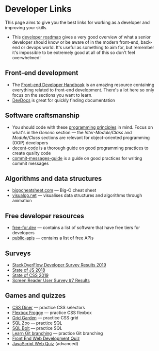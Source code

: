 # Developer Links

This page aims to give you the best links for working as a developer
and improving your skills.

- This [developer roadmap](https://github.com/kamranahmedse/developer-roadmap)
  gives a very good overview of what a senior developer should know or be aware
  of in the modern front-end, back-end or devops world. It's useful as
  something to aim for, but remember it's impossible to be extremely
  good at all of this so don't feel overwhelmed!

## Front-end development

- The [Front-end Developer Handbook](https://frontendmasters.com/books/front-end-handbook/2019/)
  is an amazing resource containing everything related to front-end development.
  There's a lot here so only focus on the sections you want to learn.
- [DevDocs](https://devdocs.io/) is great for quickly finding documentation

## Software craftsmanship

- You should code with these
  [programming principles](https://github.com/webpro/programming-principles)
  in mind. Focus on what's in the *Generic* section — the *Inter-Module/Class*
  and *Module/Class* sections are relevant for object-oriented programming
  (OOP) developers
- [decent-code](https://robatwilliams.github.io/decent-code/)
  is a thorough guide on good programming practices to create quality code
- [commit-messages-guide](https://github.com/RomuloOliveira/commit-messages-guide)
  is a guide on good practices for writing commit messages

## Algorithms and data structures

- [bigocheatsheet.com](https://www.bigocheatsheet.com/) — Big-O cheat sheet
- [visualgo.net](https://visualgo.net/en) — visualises data structures and algorithms through animation

## Free developer resources

- [free-for.dev](https://free-for.dev/) — contains a list of software
  that have free tiers for developers
- [public-apis](https://github.com/public-apis/public-apis) — contains a list
  of free APIs

## Surveys

- [StackOverFlow Developer Survey Results 2019](https://insights.stackoverflow.com/survey/2019)
- [State of JS 2018](https://2018.stateofjs.com/)
- [State of CSS 2019](https://2019.stateofcss.com/)
- [Screen Reader User Survey #7 Results](https://webaim.org/projects/screenreadersurvey7/)

## Games and quizzes

- [CSS Diner](https://flukeout.github.io/) — practice CSS selectors
- [Flexbox Froggy](https://flexboxfroggy.com/) — practice CSS flexbox
- [Grid Garden](http://cssgridgarden.com/) — practice CSS grid
- [SQL Zoo](https://sqlzoo.net/) — practice SQL
- [SQL Bolt](https://sqlbolt.com/) — practice SQL
- [Learn Git branching](https://learngitbranching.js.org/) — practice Git branching
- [Front End Web Development Quiz](http://davidshariff.com/quiz/)
- [JavaScript Web Quiz](http://davidshariff.com/js-quiz/) (advanced)
